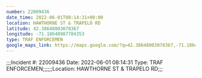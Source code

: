 ```yaml
---
number: 22009436
date_time: 2022-06-01T08:14:31+00:00
location: HAWTHORNE ST & TRAPELO RD
latitude: 42.38648003078367
longitude: -71.18648987784353
type: TRAF ENFORCEMEN
google_maps_link: https://maps.google.com/?q=42.38648003078367,-71.18648987784353
---
```


;;;Incident #: 22009436  Date: 2022-06-01 08:14:31   Type: TRAF ENFORCEMEN;;;;;;Location: HAWTHORNE ST & TRAPELO RD;;;
